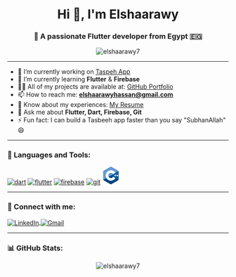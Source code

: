 <h1 align="center">Hi 👋, I'm Elshaarawy</h1>
<h3 align="center">🚀 A passionate Flutter developer from Egypt 🇪🇬</h3>

<p align="center">
  <img src="https://komarev.com/ghpvc/?username=elshaarawy7&label=Profile%20views&color=0e75b6&style=flat" alt="elshaarawy7" />
</p>

---

- 🔭 I’m currently working on [Taspeh App](https://github.com/elshaarawy7/taspeh_app)
- 🌱 I’m currently learning **Flutter** & **Firebase**
- 👨‍💻 All of my projects are available at: [GitHub Portfolio](https://github.com/elshaarawy7)
- 📫 How to reach me: **elshaarawyhassan@gmail.com**
- 📄 Know about my experiences: [My Resume](https://drive.google.com/file/d/1SJBszedQrCVcCaNruvFGQUr_S6JVyta_/view?usp=drive_link)
- 💬 Ask me about **Flutter, Dart, Firebase, Git**
- ⚡ Fun fact: I can build a Tasbeeh app faster than you say "SubhanAllah" 😄

---

<h3 align="left">🧠 Languages and Tools:</h3>
<p align="left">
  <a href="https://dart.dev" target="_blank"><img src="https://www.vectorlogo.zone/logos/dartlang/dartlang-icon.svg" alt="dart" width="40" height="40"/></a>
  <a href="https://flutter.dev" target="_blank"><img src="https://www.vectorlogo.zone/logos/flutterio/flutterio-icon.svg" alt="flutter" width="40" height="40"/></a>
  <a href="https://firebase.google.com/" target="_blank"><img src="https://www.vectorlogo.zone/logos/firebase/firebase-icon.svg" alt="firebase" width="40" height="40"/></a>
  <a href="https://git-scm.com/" target="_blank"><img src="https://www.vectorlogo.zone/logos/git-scm/git-scm-icon.svg" alt="git" width="40" height="40"/></a>
  <a href="https://www.w3schools.com/cpp/" target="_blank"><img src="https://raw.githubusercontent.com/devicons/devicon/master/icons/cplusplus/cplusplus-original.svg" alt="cpp" width="40" height="40"/></a>
</p>

---

<h3 align="left">📲 Connect with me:</h3>
<p align="left">
  <a href="https://www.linkedin.com/in/elshaarawy-hassan-6020002b6/" target="_blank">
    <img align="center" src="https://cdn.jsdelivr.net/npm/simple-icons@v3/icons/linkedin.svg" alt="LinkedIn" height="30" width="40" />
  </a>
  <a href="mailto:elshaarawyhassan@gmail.com">
    <img align="center" src="https://cdn.jsdelivr.net/npm/simple-icons@v3/icons/gmail.svg" alt="Gmail" height="30" width="40" />
  </a>
</p>

---

<h3 align="left">📊 GitHub Stats:</h3>
<p align="center">
  <img src="https://github-readme-stats.vercel.app/api?username=elshaarawy7&show_icons=true&locale=en" alt="elshaarawy7" />
</p>


